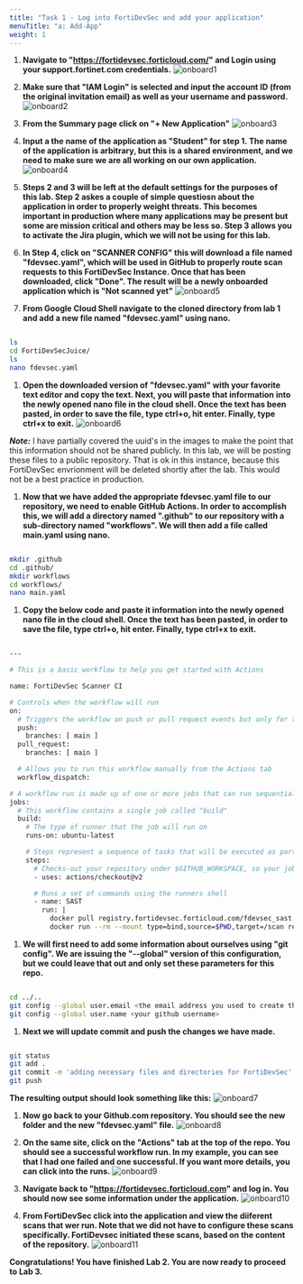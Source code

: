 ```yaml
---
title: "Task 1 - Log into FortiDevSec and add your application"
menuTitle: "a: Add-App"
weight: 1
---
```


1.  **Navigate to "https://fortidevsec.forticloud.com/" and Login using your support.fortinet.com credentials.**
    ![onboard1](../img/devseclogin.png)

1. **Make sure that "IAM Login" is selected and input the account ID (from the original invitation email) as well as your username and password.**
    ![onboard2](../img/devsec-iam.png)

1. **From the Summary page click on "+ New Application"**
    ![onboard3](../img/devsec-new-app.png)

1. **Input a the name of the application as "Student<x>" for step 1.  The name of the application is arbitrary, but this is a shared environment, and we need to make sure we are all working on our own application.**
    ![onboard4](../img/newapp1.png)

1. **Steps 2 and 3 will be left at the default settings for the purposes of this lab.  Step 2 askes a couple of simple questiosn about the application in order to properly weight threats.  This becomes important in production where many applications may be present but some are mission critical and others may be less so.  Step 3 allows you to activate the Jira plugin, which we will not be using for this lab.**

1. **In Step 4, click on "SCANNER CONFIG" this will download a file named "fdevsec.yaml", which will be used in GitHub to properly route scan requests to this FortiDevSec Instance.  Once that has been downloaded, click "Done".  The result will be a newly onboarded application which is "Not scanned yet"**
    ![onboard5](../img/newapp4.png)

1. **From Google Cloud Shell navigate to the cloned directory from lab 1 and add a new file named "fdevsec.yaml" using nano.**

```sh

ls
cd FortiDevSecJuice/
ls
nano fdevsec.yaml

```

1. **Open the downloaded version of "fdevsec.yaml" with your favorite text editor and copy the text.  Next, you will paste that information into the newly opened nano file in the cloud shell.  Once the text has been pasted, in order to save the file, type ctrl+o, hit enter.  Finally, type ctrl+x to exit.**
    ![onboard6](../img/nano.png)

***Note:*** I have partially covered the uuid's in the images to make the point that this information should not be shared publicly.  In this lab, we will be posting these files to a public repository.  That is ok in this instance, because this FortiDevSec envrionment will be deleted shortly after the lab.  This would not be a best practice in production.

1. **Now that we have added the appropriate fdevsec.yaml file to our repository, we need to enable GitHub Actions.  In order to accomplish this, we will add a directory named ".github" to our repository with a sub-directory named "workflows".  We will then add a file called main.yaml using nano.**

```sh

mkdir .github
cd .github/
mkdir workflows
cd workflows/
nano main.yaml

```

1. **Copy the below code and paste it information into the newly opened nano file in the cloud shell.  Once the text has been pasted, in order to save the file, type ctrl+o, hit enter.  Finally, type ctrl+x to exit.**

```sh

---

# This is a basic workflow to help you get started with Actions

name: FortiDevSec Scanner CI

# Controls when the workflow will run
on:
  # Triggers the workflow on push or pull request events but only for the main branch
  push:
    branches: [ main ]
  pull_request:
    branches: [ main ]

  # Allows you to run this workflow manually from the Actions tab
  workflow_dispatch:

# A workflow run is made up of one or more jobs that can run sequentially or in parallel
jobs:
  # This workflow contains a single job called "build"
  build:
    # The type of runner that the job will run on
    runs-on: ubuntu-latest

    # Steps represent a sequence of tasks that will be executed as part of the job
    steps:
      # Checks-out your repository under $GITHUB_WORKSPACE, so your job can access it
      - uses: actions/checkout@v2

      # Runs a set of commands using the runners shell
      - name: SAST
        run: |
          docker pull registry.fortidevsec.forticloud.com/fdevsec_sast:latest
          docker run --rm --mount type=bind,source=$PWD,target=/scan registry.fortidevsec.forticloud.com/fdevsec_sast:latest

```
1. **We will first need to add some information about ourselves using "git config".  We are issuing the "--global" version of this configuration, but we could leave that out and only set these parameters for this repo.**

```sh

cd ../..
git config --global user.email <the email address you used to create the github account>
git config --global user.name <your github username>

```

1. **Next we will update commit and push the changes we have made.**

```sh

git status
git add .
git commit -m 'adding necessary files and directories for FortiDevSec'
git push

```

**The resulting output should look something like this:**
![onboard7](../img/gitpush.png)


1. **Now go back to your Github.com repository.  You should see the new folder and the new "fdevsec.yaml" file.**
    ![onboard8](../img/repo-after.png)

1. **On the same site, click on the "Actions" tab at the top of the repo.  You should see a successful workflow run.  In my example, you can see that I had one failed and one successful.  If you want more details, you can click into the runs.**
    ![onboard9](../img/actions1.png)

1. **Navigate back to "https://fortidevsec.forticloud.com" and log in.  You should now see some information under the application.**
     ![onboard10](../img/student1-scan1.png)

1. **From FortiDevSec click into the application and view the diiferent scans that wer run.  Note that we did not have to configure these scans specifically.  FortiDevsec initiated these scans, based on the content of the repository.**
    ![onboard11](../img/scan1-result.png)


**Congratulations!  You have finished Lab 2.  You are now ready to proceed to Lab 3.**
